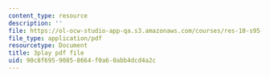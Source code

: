 ```yaml
---
content_type: resource
description: ''
file: https://ol-ocw-studio-app-qa.s3.amazonaws.com/courses/res-10-s95-physics-of-covid-19-transmission-fall-2020/90c8f69590858664f0a60abb4dcd4a2c_qjUR8WJWRgQ.pdf
file_type: application/pdf
resourcetype: Document
title: 3play pdf file
uid: 90c8f695-9085-8664-f0a6-0abb4dcd4a2c
---
```

